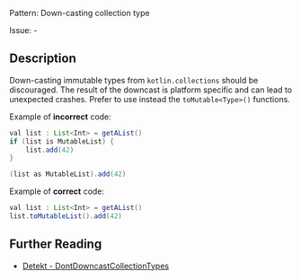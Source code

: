 Pattern: Down-casting collection type

Issue: -

## Description

Down-casting immutable types from `kotlin.collections` should be discouraged. The result of the downcast is platform specific and can lead to unexpected crashes. Prefer to use instead the `toMutable<Type>()` functions.

Example of **incorrect** code:

```java
val list : List<Int> = getAList()
if (list is MutableList) {
    list.add(42)
}

(list as MutableList).add(42)
```

Example of **correct** code:

```java
val list : List<Int> = getAList()
list.toMutableList().add(42)
```

## Further Reading

* [Detekt - DontDowncastCollectionTypes](https://detekt.github.io/detekt/potential-bugs.html#dontdowncastcollectiontypes)